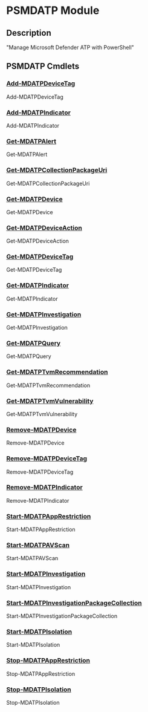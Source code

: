 ﻿---
Module Name: PSMDATP
Module Guid: 5b1f66a1-78d5-4d12-9c89-0bb749da773f
Download Help Link: NA
Help Version: 1.0.0
Locale: en-US
---

# PSMDATP Module
## Description
"Manage Microsoft Defender ATP with PowerShell"

## PSMDATP Cmdlets
### [Add-MDATPDeviceTag](Add-MDATPDeviceTag.md)
Add-MDATPDeviceTag

### [Add-MDATPIndicator](Add-MDATPIndicator.md)
Add-MDATPIndicator

### [Get-MDATPAlert](Get-MDATPAlert.md)
Get-MDATPAlert

### [Get-MDATPCollectionPackageUri](Get-MDATPCollectionPackageUri.md)
Get-MDATPCollectionPackageUri

### [Get-MDATPDevice](Get-MDATPDevice.md)
Get-MDATPDevice

### [Get-MDATPDeviceAction](Get-MDATPDeviceAction.md)
Get-MDATPDeviceAction

### [Get-MDATPDeviceTag](Get-MDATPDeviceTag.md)
Get-MDATPDeviceTag

### [Get-MDATPIndicator](Get-MDATPIndicator.md)
Get-MDATPIndicator

### [Get-MDATPInvestigation](Get-MDATPInvestigation.md)
Get-MDATPInvestigation

### [Get-MDATPQuery](Get-MDATPQuery.md)
Get-MDATPQuery

### [Get-MDATPTvmRecommendation](Get-MDATPTvmRecommendation.md)
Get-MDATPTvmRecommendation

### [Get-MDATPTvmVulnerability](Get-MDATPTvmVulnerability.md)
Get-MDATPTvmVulnerability

### [Remove-MDATPDevice](Remove-MDATPDevice.md)
Remove-MDATPDevice

### [Remove-MDATPDeviceTag](Remove-MDATPDeviceTag.md)
Remove-MDATPDeviceTag

### [Remove-MDATPIndicator](Remove-MDATPIndicator.md)
Remove-MDATPIndicator

### [Start-MDATPAppRestriction](Start-MDATPAppRestriction.md)
Start-MDATPAppRestriction

### [Start-MDATPAVScan](Start-MDATPAVScan.md)
Start-MDATPAVScan

### [Start-MDATPInvestigation](Start-MDATPInvestigation.md)
Start-MDATPInvestigation

### [Start-MDATPInvestigationPackageCollection](Start-MDATPInvestigationPackageCollection.md)
Start-MDATPInvestigationPackageCollection

### [Start-MDATPIsolation](Start-MDATPIsolation.md)
Start-MDATPIsolation

### [Stop-MDATPAppRestriction](Stop-MDATPAppRestriction.md)
Stop-MDATPAppRestriction

### [Stop-MDATPIsolation](Stop-MDATPIsolation.md)
Stop-MDATPIsolation


